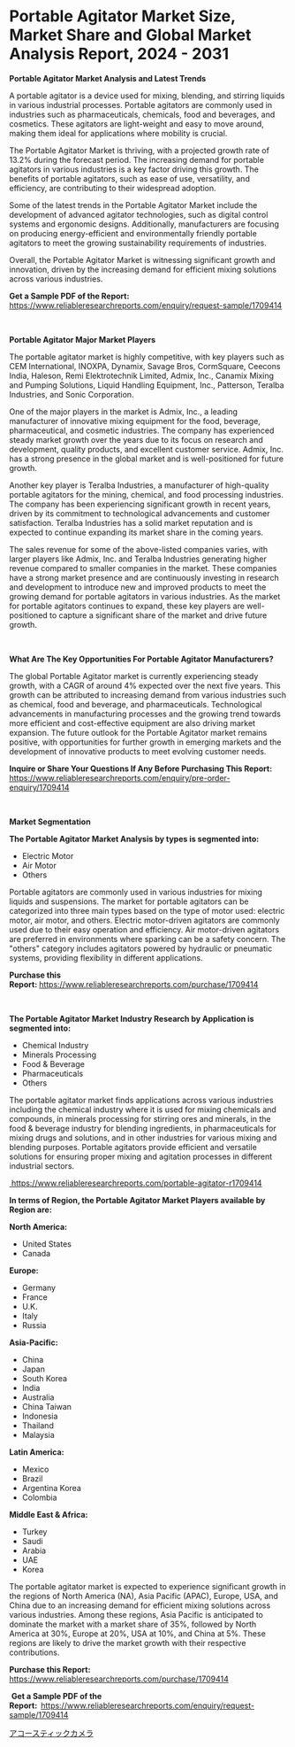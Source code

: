 <p><h1>Portable Agitator Market Size, Market Share and Global Market Analysis Report, 2024 - 2031</h1></p><p><strong>Portable Agitator Market Analysis and Latest Trends</strong></p>
<p><p>A portable agitator is a device used for mixing, blending, and stirring liquids in various industrial processes. Portable agitators are commonly used in industries such as pharmaceuticals, chemicals, food and beverages, and cosmetics. These agitators are light-weight and easy to move around, making them ideal for applications where mobility is crucial.</p><p>The Portable Agitator Market is thriving, with a projected growth rate of 13.2% during the forecast period. The increasing demand for portable agitators in various industries is a key factor driving this growth. The benefits of portable agitators, such as ease of use, versatility, and efficiency, are contributing to their widespread adoption.</p><p>Some of the latest trends in the Portable Agitator Market include the development of advanced agitator technologies, such as digital control systems and ergonomic designs. Additionally, manufacturers are focusing on producing energy-efficient and environmentally friendly portable agitators to meet the growing sustainability requirements of industries.</p><p>Overall, the Portable Agitator Market is witnessing significant growth and innovation, driven by the increasing demand for efficient mixing solutions across various industries.</p></p>
<p><strong>Get a Sample PDF of the Report:&nbsp;</strong> <a href="https://www.reliableresearchreports.com/enquiry/request-sample/1709414">https://www.reliableresearchreports.com/enquiry/request-sample/1709414</a></p>
<p>&nbsp;</p>
<p><strong>Portable Agitator Major Market Players</strong></p>
<p><p>The portable agitator market is highly competitive, with key players such as CEM International, INOXPA, Dynamix, Savage Bros, CormSquare, Ceecons India, Haleson, Remi Elektrotechnik Limited, Admix, Inc., Canamix Mixing and Pumping Solutions, Liquid Handling Equipment, Inc., Patterson, Teralba Industries, and Sonic Corporation.</p><p>One of the major players in the market is Admix, Inc., a leading manufacturer of innovative mixing equipment for the food, beverage, pharmaceutical, and cosmetic industries. The company has experienced steady market growth over the years due to its focus on research and development, quality products, and excellent customer service. Admix, Inc. has a strong presence in the global market and is well-positioned for future growth.</p><p>Another key player is Teralba Industries, a manufacturer of high-quality portable agitators for the mining, chemical, and food processing industries. The company has been experiencing significant growth in recent years, driven by its commitment to technological advancements and customer satisfaction. Teralba Industries has a solid market reputation and is expected to continue expanding its market share in the coming years.</p><p>The sales revenue for some of the above-listed companies varies, with larger players like Admix, Inc. and Teralba Industries generating higher revenue compared to smaller companies in the market. These companies have a strong market presence and are continuously investing in research and development to introduce new and improved products to meet the growing demand for portable agitators in various industries. As the market for portable agitators continues to expand, these key players are well-positioned to capture a significant share of the market and drive future growth.</p></p>
<p>&nbsp;</p>
<p><strong>What Are The Key Opportunities For Portable Agitator Manufacturers?</strong></p>
<p><p>The global Portable Agitator market is currently experiencing steady growth, with a CAGR of around 4% expected over the next five years. This growth can be attributed to increasing demand from various industries such as chemical, food and beverage, and pharmaceuticals. Technological advancements in manufacturing processes and the growing trend towards more efficient and cost-effective equipment are also driving market expansion. The future outlook for the Portable Agitator market remains positive, with opportunities for further growth in emerging markets and the development of innovative products to meet evolving customer needs.</p></p>
<p><strong>Inquire or Share Your Questions If Any Before Purchasing This Report:</strong> <a href="https://www.reliableresearchreports.com/enquiry/pre-order-enquiry/1709414">https://www.reliableresearchreports.com/enquiry/pre-order-enquiry/1709414</a></p>
<p>&nbsp;</p>
<p><strong>Market Segmentation</strong></p>
<p><strong>The Portable Agitator Market Analysis by types is segmented into:</strong></p>
<p><ul><li>Electric Motor</li><li>Air Motor</li><li>Others</li></ul></p>
<p><p>Portable agitators are commonly used in various industries for mixing liquids and suspensions. The market for portable agitators can be categorized into three main types based on the type of motor used: electric motor, air motor, and others. Electric motor-driven agitators are commonly used due to their easy operation and efficiency. Air motor-driven agitators are preferred in environments where sparking can be a safety concern. The "others" category includes agitators powered by hydraulic or pneumatic systems, providing flexibility in different applications.</p></p>
<p><strong>Purchase this Report:&nbsp;</strong><a href="https://www.reliableresearchreports.com/purchase/1709414">https://www.reliableresearchreports.com/purchase/1709414</a></p>
<p>&nbsp;</p>
<p><strong>The Portable Agitator Market Industry Research by Application is segmented into:</strong></p>
<p><ul><li>Chemical Industry</li><li>Minerals Processing</li><li>Food & Beverage</li><li>Pharmaceuticals</li><li>Others</li></ul></p>
<p><p>The portable agitator market finds applications across various industries including the chemical industry where it is used for mixing chemicals and compounds, in minerals processing for stirring ores and minerals, in the food & beverage industry for blending ingredients, in pharmaceuticals for mixing drugs and solutions, and in other industries for various mixing and blending purposes. Portable agitators provide efficient and versatile solutions for ensuring proper mixing and agitation processes in different industrial sectors.</p></p>
<p><a href="https://www.reliableresearchreports.com/portable-agitator-r1709414">&nbsp;https://www.reliableresearchreports.com/portable-agitator-r1709414</a></p>
<p><strong>In terms of Region, the Portable Agitator Market Players available by Region are:</strong></p>
<p>
    <p> <strong> North America: </strong>
        <ul>
            <li>United States</li>
            <li>Canada</li>
        </ul>
        </p> 
    <p> <strong> Europe: </strong>
        <ul>
            <li>Germany</li>
            <li>France</li>
            <li>U.K.</li>
            <li>Italy</li>
            <li>Russia</li>
        </ul>
        </p> 
    <p> <strong> Asia-Pacific: </strong>
        <ul>
            <li>China</li>
            <li>Japan</li>
            <li>South Korea</li>
            <li>India</li>
            <li>Australia</li>
            <li>China Taiwan</li>
            <li>Indonesia</li>
            <li>Thailand</li>
            <li>Malaysia</li>
        </ul>
        </p> 
    <p> <strong> Latin America: </strong>
        <ul>
            <li>Mexico</li>
            <li>Brazil</li>
            <li>Argentina Korea</li>
            <li>Colombia</li>
        </ul>
        </p> 
    <p> <strong> Middle East & Africa: </strong>
        <ul>
            <li>Turkey</li>
            <li>Saudi</li>
            <li>Arabia</li>
            <li>UAE</li>
            <li>Korea</li>
        </ul>
    </p>
    </p>
<p><p>The portable agitator market is expected to experience significant growth in the regions of North America (NA), Asia Pacific (APAC), Europe, USA, and China due to an increasing demand for efficient mixing solutions across various industries. Among these regions, Asia Pacific is anticipated to dominate the market with a market share of 35%, followed by North America at 30%, Europe at 20%, USA at 10%, and China at 5%. These regions are likely to drive the market growth with their respective contributions.</p></p>
<p><strong>Purchase this Report: </strong><a href="https://www.reliableresearchreports.com/purchase/1709414">https://www.reliableresearchreports.com/purchase/1709414</a></p>
<p>&nbsp;<strong>Get a Sample PDF of the Report:&nbsp;&nbsp;</strong><a href="https://www.reliableresearchreports.com/enquiry/request-sample/1709414">https://www.reliableresearchreports.com/enquiry/request-sample/1709414</a></p>
<p><strong></strong></p>
<p><p><a href="https://github.com/nxboeu02965442/Market-Research-Report-List-3/blob/main/1902341184870.md">アコースティックカメラ</a></p></p>